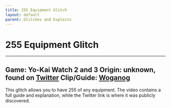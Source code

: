 ```yaml
---
title: 255 Equipment Glitch
layout: default
parent: Glitches and Exploits
---
```


# 255 Equipment Glitch

---
Game: Yo-Kai Watch 2 and 3
Origin: unknown, found on [Twitter](https://twitter.com/shinobu789/status/1692086415948206355)
Clip/Guide: [Woganog](https://youtu.be/gSbBrQMXrxA)
---

This glitch allows you to have 255 of any equipment. The video contains a full guide and explanation, while the Twitter link is where it was publicly discovered.
